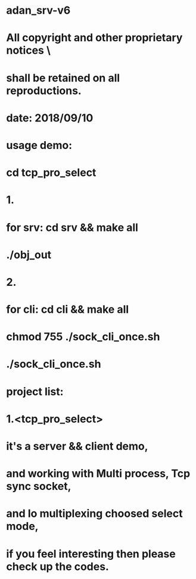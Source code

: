 # adan_srv-v6
# All copyright and other proprietary notices \
# shall be retained on all reproductions.
# date: 2018/09/10
#
# usage demo:
# cd tcp_pro_select
# 1.
# for srv: cd srv && make all
# ./obj_out
# 2.
# for cli: cd cli && make all
# chmod 755 ./sock_cli_once.sh
# ./sock_cli_once.sh
#
# project list:
# 1.<tcp_pro_select>
#   it's a <echo-server> server && client demo,
#   and working with Multi process, Tcp sync socket, 
#   and Io multiplexing choosed select mode,
#   if you feel interesting then please check up the codes.
#
